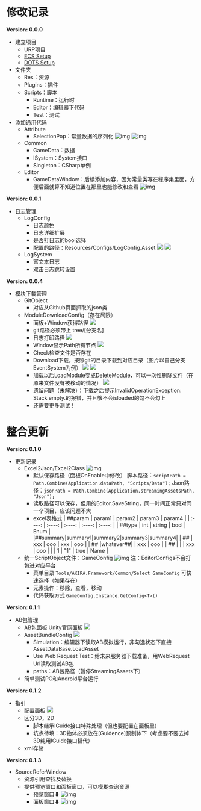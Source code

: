 # 修改记录

**Version: 0.0.0**

* 建立项目
  * URP项目
  * [ECS Setup](https://docs.unity3d.com/Packages/com.unity.entities@1.0/manual/getting-started-installation.html)
  * [DOTS Setup](https://docs.unity3d.com/Packages/com.unity.entities@0.17/manual/install_setup.html)
* 文件夹
  * Res：资源
  * Plugins：插件
  * Scripts：脚本
    * Runtime：运行时
    * Editor：编辑器下代码
    * Test：测试
* 添加通用代码
  * Attribute
    * SelectionPop：常量数据的序列化
      ![img](./Assets/Res/ReadmeLinks/Version_0.0.0/1.png)
      ![img](./Assets/Res/ReadmeLinks/Version_0.0.0/2.png)
  * Common
    * GameData：数据
    * ISystem：System接口
    * Singleton：CSharp单例
  * Editor
    * GameDataWindow：后续添加内容，因为常量类写在程序集里面，方便后面就算不知道位置在那里也能修改和查看
      ![img](./Assets/Res/ReadmeLinks/Version_0.0.0/3.png)

**Version: 0.0.1**

* 日志管理
  * LogConfig
    * 日志颜色
    * 日志详细扩展
    * 是否打日志的bool选择
    * 配置的路径：Resources/Configs/LogConfig.Asset
      ![](./Assets/Res/ReadmeLinks/Version_0.0.1/1.png)
      ![](./Assets/Res/ReadmeLinks/Version_0.0.1/2.png)
  * LogSystem
    * 富文本日志
    * 双击日志跳转设置

**Version: 0.0.4**

* 模块下载管理
  * GitObject
    * 对应从Github页面抓取的json类
  * ModuleDownloadConfig（存在局限）
    * 面板+Window获得路径
      ![](./Assets/Res/ReadmeLinks/Version_0.0.4/1.png)
    * git路径必须带上 tree/[分支名]
    * 日志打印路径
      ![](./Assets/Res/ReadmeLinks/Version_0.0.4/3.png)
    * Window显示Path所有节点
      ![](./Assets/Res/ReadmeLinks/Version_0.0.4/2.png)
    * Check检查文件是否存在
    * Download下载，按照git的目录下载到对应目录（图片以自己分支EventSystem为例）
      ![](./Assets/Res/ReadmeLinks/Version_0.0.4/4.png)
      ![](./Assets/Res/ReadmeLinks/Version_0.0.4/5.png)
    * 加载以后LoadModule变成DeleteModule，可以一次性删除文件（在原来文件没有被移动的情况）
      ![](./Assets/Res/ReadmeLinks/Version_0.0.4/6.png)
    * 遗留问题（未解决）：下载之后提示InvalidOperationException: Stack empty.的报错，并且够不会isloaded的勾不会勾上
    * 还需要更多测试！

# 整合更新

**Version: 0.1.0**

* 更新记录
  * Excel2Json/Excel2Class
    ![img](./Assets/Res/ReadmeLinks/Version_0.1.0.Update/1.png)
    * 默认保存路径（面板OnEnable中修改）
      脚本路径：`scriptPath = Path.Combine(Application.dataPath, "Scripts/Data");`
      Json路径：`jsonPath = Path.Combine(Application.streamingAssetsPath, "Json");`
    * 读取路径可以保存，但用的Editor.SaveString，同一时间正常只对同一个项目，应该问题不大
    * excel表格式
      | ##param | param1 | param2 | param3 | param4 |
      | :----:  | :----: | :----: | :----: | :----: |
      | ##type  |   int  | string |  bool  |  Enum  |
      |##summary|summary1|summary2|summary3|summary4|
      |   ##    |  xxx   |  ooo   |  xxx   |  ooo   |
      |   ##    |whatever##|      |  xxx   |  ooo   |
      |   ##    |        |        |  xxx   |  ooo   |
      |         |   1    |  "1"   |  true  |  Name  |
  * 统一ScriptObject文件：GameConfig
    ![img](./Assets/Res/ReadmeLinks/Version_0.1.0.Update/2.png)
    注：EditorConfigs不会打包进对应平台
    * 菜单目录 `Tools/AKIRA.Framework/Common/Select GameConfig` 可快速选择（如果存在）
    * 元素操作：移除，查看，移动
    * 代码获取方式 `GameConfig.Instance.GetConfig<T>()`

**Version: 0.1.1**

* AB包管理
  * AB包面板 Unity官网面板
    ![](./Assets/Res/ReadmeLinks/Version_0.1.1/1.png)
  * AssetBundleConfig
    ![](./Assets/Res/ReadmeLinks/Version_0.1.1/2.png)
    * Simulation：编辑器下读取AB模拟运行，非勾选状态下直接AssetDataBase.LoadAsset
    * Use Web Request Test：给未来服务器下载准备，用WebRequest Url读取测试AB包
    * paths：AB包路径（暂停StreamingAssets下）
  * 简单测试PC和Android平台运行

**Version: 0.1.2**

* 指引
  * 配置面板
    ![](./Assets/Res/ReadmeLinks/Version_0.1.2/1.png)
  * 区分3D，2D
    * 脚本继承IGuide接口特殊处理（但也要配置在面板里）
    * 坑点待填：3D物体必须放在[Guidence]预制体下（考虑要不要去掉3D纯用IGuide接口替代）
  * xml存储

**Version: 0.1.3**

* SourceReferWindow
  * 资源引用查找及替换
  * 提供预览窗口和面板窗口，可以模糊查询资源
    * 预览窗口⬇
    ![img](./Assets/Res/ReadmeLinks/Version_0.1.3/1.png)
    * 面板窗口⬇
    ![img](./Assets/Res/ReadmeLinks/Version_0.1.3/2.png)
